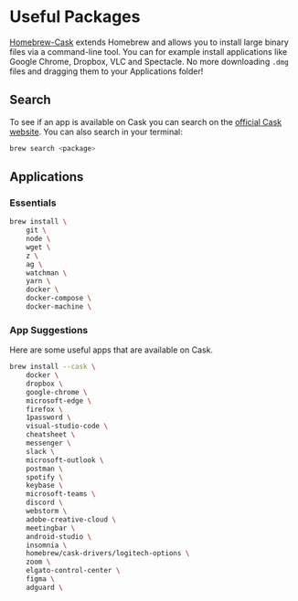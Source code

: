 # Useful Packages

[Homebrew-Cask](https://github.com/Homebrew/homebrew-cask) extends Homebrew and allows you to install large binary files via a command-line tool. You can for example install applications like Google Chrome, Dropbox, VLC and Spectacle. No more downloading `.dmg` files and dragging them to your Applications folder!

## Search

To see if an app is available on Cask you can search on the [official Cask website](https://formulae.brew.sh/cask/). You can also search in your terminal:

```bash
brew search <package>
```

## Applications

### Essentials 

```bash
brew install \
    git \
    node \
    wget \
    z \
    ag \
    watchman \
    yarn \ 
    docker \
    docker-compose \
    docker-machine \
```

### App Suggestions

Here are some useful apps that are available on Cask.

```bash
brew install --cask \
    docker \
    dropbox \
    google-chrome \
    microsoft-edge \
    firefox \
    1password \
    visual-studio-code \
    cheatsheet \
    messenger \
    slack \
    microsoft-outlook \
    postman \
    spotify \
    keybase \
    microsoft-teams \
    discord \
    webstorm \
    adobe-creative-cloud \
    meetingbar \
    android-studio \
    insomnia \
    homebrew/cask-drivers/logitech-options \
    zoom \
    elgato-control-center \
    figma \
    adguard \
    
    
```

